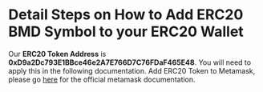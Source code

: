 # Detail Steps on How to Add ERC20 BMD Symbol to your ERC20 Wallet

Our **ERC20 Token Address** is **0xD9a2Dc793E1BBce46e2A7E766D7C76FDaF465E48**. You will need to apply this in the following documentation.
Add ERC20 Token to Metamask, please go [here](https://metamask.zendesk.com/hc/en-us/articles/360015489031-Adding-and-Managing-Tokens-ERC20-In-The-New-UI) for the official metamask documentation.
